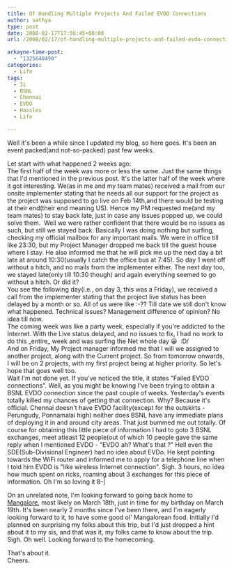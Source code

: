 ```yaml
---
title: Of Handling Multiple Projects And Failed EVDO Connections
author: sathya
type: post
date: 2008-02-17T17:56:45+00:00
url: /2008/02/17/of-handling-multiple-projects-and-failed-evdo-connections/

arkayne-time-post:
  - "1325640490"
categories:
  - Life
tags:
  - 3i
  - BSNL
  - Chennai
  - EVDO
  - Hassles
  - Life

---
```

Well it's been a while since I updated my blog, so here goes. It's been an event packed(and not-so-packed) past few weeks.

Let start with what happened 2 weeks ago:  
The first half of the week was more or less the same. Just the same things that I'd mentioned in the previous post. It's the latter half of the week where it got interesting. We(as in me and my team mates) received a mail from our onsite implementer stating that he needs all our support for the project as the project was supposed to go live on Feb 14th,and there would be testing at their end(their end meaning US). Hence my PM requested me(and my team mates) to stay back late, just in case any issues popped up, we could solve them.  Well we were rather confident that there would be no issues as such, but still we stayed back. Basically I was doing nothing but surfing, checking my official mailbox for any important mails. We were in office till like 23:30, but my Project Manager dropped me back till the guest house where I stay. He also informed me that he will pick me up the next day a bit late at around 10:30(usually I catch the office bus at 7:45). So day 1 went off without a hitch, and no mails from the implementer either. The next day too, we stayed late(only till 10:30 though) and again everything seemed to go without a hitch. Or did it?  
You see the following day(i.e., on day 3, this was a Friday), we received a call from the implementer stating that the project live status has been delayed by a month or so. All of us were like :-?? Till date we still don't know what happened. Technical issues? Management difference of opinion? No idea till now.  
The coming week was like a party week, especially if you're addicted to the Internet. With the Live status delayed, and no issues to fix, I had no work to do this \_entire\_ week and was surfing the Net whole day 😀  \:D/  
And on Friday, My Project manager informed me that I will we assigned to another project, along with the Current project. So from tomorrow onwards, I will be on 2 projects, with my first project being at higher priority. So let's hope that goes well too.  
Wait I'm not done yet. If you've noticed the title, it states "Failed EVDO connections". Well, as you might be knowing I've been trying to obtain a BSNL EVDO connection since the past couple of weeks. Yesterday's events totally killed my chances of getting that connection. Why? Because it's official. Chennai doesn't have EVDO facility(except for the outskirts - Perungudy, Ponnamalai high) neither does BSNL have any immediate plans of deploying it in and around city areas. That just bummed me out totally. Of course for obtaining this little piece of information I had to goto 3 BSNL exchanges, meet atleast 12 people(out of which 10 people gave the same reply when I mentioned EVDO - "EVDO ah? What's that ?" Hell even the SDE(Sub-Divisional Engineer) had no idea about EVDo. He kept pointing towards the WiFi router and informed me to apply for a telephone line when I told him EVDO is "like wireless Internet connection". Sigh. 3 hours, no idea how much spent on ricks, roaming about 3 exchanges for this piece of information. Oh I'm so loving it 8-|

On an unrelated note, I'm looking forward to going back home to [Mangalore][1], most likely on March 18th, just in time for my birthday on March 19th. It's been nearly 2 months since I've been there, and I'm eagerly looking forward to it, to have some good ol' Mangalorean food. Initially I'd planned on surprising my folks about this trip, but I'd just dropped a hint about it to my sis, and that was it, my folks came to know about the trip. Sigh. Oh well. Looking forward to the homecoming.

That's about it.  
Cheers.

 [1]: https://en.wikipedia.org/wiki/Mangalore
